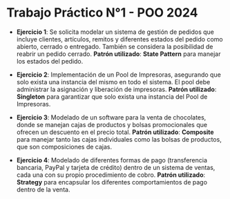 # Trabajo Práctico N°1 - POO 2024

* **Ejercicio 1**:
Se solicita modelar un sistema de gestión de pedidos que incluye clientes, artículos, remitos y diferentes estados del pedido como abierto, cerrado o entregado. También se considera la posibilidad de reabrir un pedido cerrado.
**Patrón utilizado**: **State Pattern** para manejar los estados del pedido.

* **Ejercicio 2**: 
Implementación de un Pool de Impresoras, asegurando que solo exista una instancia del mismo en todo el sistema. El pool debe administrar la asignación y liberación de impresoras.
**Patrón utilizado**: **Singleton** para garantizar que solo exista una instancia del Pool de Impresoras.

* **Ejercicio 3**:
Modelado de un software para la venta de chocolates, donde se manejan cajas de productos y bolsas promocionales que ofrecen un descuento en el precio total.
**Patrón utilizado**: **Composite** para manejar tanto las cajas individuales como las bolsas de productos, que son composiciones de cajas.

* **Ejercicio 4**:
Modelado de diferentes formas de pago (transferencia bancaria, PayPal y tarjeta de crédito) dentro de un sistema de ventas, cada una con su propio procedimiento de cobro.
**Patrón utilizado**: **Strategy** para encapsular los diferentes comportamientos de pago dentro de la venta.
